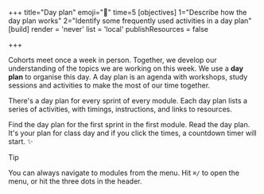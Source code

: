 +++
title="Day plan"
emoji="📅"
time=5
[objectives]
    1="Describe how the day plan works"
    2="Identify some frequently used activities in a day plan"
[build]
  render = 'never'
  list = 'local'
  publishResources = false

+++

Cohorts meet once a week in person. Together, we develop our understanding of the topics we are working on this week. We use a **day plan** to organise this day. A day plan is an agenda with workshops, study sessions and activities to make the most of our time together.

There's a day plan for every sprint of every module. Each day plan lists a series of activities, with timings, instructions, and links to resources.

Find the day plan for the first sprint in the first module. Read the day plan. It's your plan for class day and if you click the times, a countdown timer will start. ✨

> [!TIP]
> You can always navigate to modules from the menu. Hit `⌘/` to open the menu, or hit the three dots in the header.
